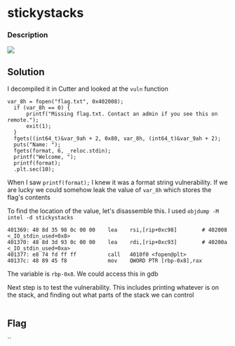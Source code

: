 # stickystacks

### Description

![](Description.png)

## Solution

I decompiled it in Cutter and looked at the `vuln` function
```
var_8h = fopen("flag.txt", 0x402008);
  if (var_8h == 0) {
      printf("Missing flag.txt. Contact an admin if you see this on remote.");
      exit(1);
  }
  fgets((int64_t)&var_9ah + 2, 0x80, var_8h, (int64_t)&var_9ah + 2);
  puts("Name: ");
  fgets(format, 6, _reloc.stdin);
  printf("Welcome, ");
  printf(format);
  .plt.sec(10);
```

When I saw `printf(format);` I knew it was a format string vulnerability.
If we are lucky we could somehow leak the value of `var_8h` which stores the flag's contents

To find the location of the value, let's disassemble this. I used `objdump -M intel -d stickystacks`
```
401369:	48 8d 35 98 0c 00 00 	lea    rsi,[rip+0xc98]        # 402008 <_IO_stdin_used+0x8>
401370:	48 8d 3d 93 0c 00 00 	lea    rdi,[rip+0xc93]        # 40200a <_IO_stdin_used+0xa>
401377:	e8 74 fd ff ff       	call   4010f0 <fopen@plt>
40137c:	48 89 45 f8          	mov    QWORD PTR [rbp-0x8],rax
```
The variable is `rbp-0x8`. We could access this in gdb

Next step is to test the vulnerability. This includes printing whatever is on the stack, and finding out what parts of the stack we can control
```

```



## Flag
``
